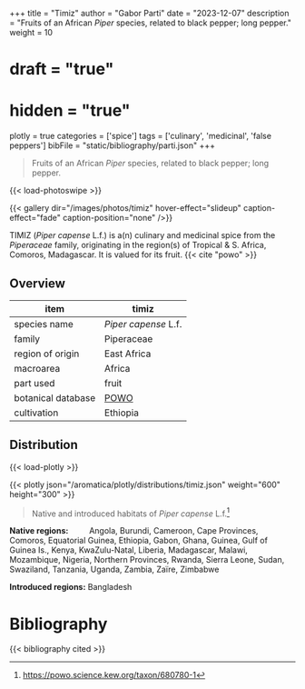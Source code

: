 +++
title = "Timiz"
author = "Gabor Parti"
date = "2023-12-07"
description = "Fruits of an African *Piper* species, related to black pepper; long pepper."
weight = 10
# draft = "true"
# hidden = "true"
plotly = true
categories = ['spice']
tags = ['culinary', 'medicinal', 'false peppers']
bibFile = "static/bibliography/parti.json"
+++

>Fruits of an African *Piper* species, related to black pepper; long pepper.

{{< load-photoswipe >}}

{{< gallery dir="/images/photos/timiz" hover-effect="slideup" caption-effect="fade" caption-position="none" />}}

TIMIZ (*Piper capense* L.f.) is a(n) culinary and medicinal spice from the *Piperaceae* family, originating in the region(s) of Tropical & S. Africa, Comoros, Madagascar. It is valued for its fruit. {{< cite "powo" >}}

## Overview

|       item       |                       timiz                       |
|------------------|---------------------------------------------------|
|   species name   |                *Piper capense* L.f.               |
|      family      |                     Piperaceae                    |
| region of origin |                    East Africa                    |
|     macroarea    |                       Africa                      |
|     part used    |                       fruit                       |
|botanical database|[POWO](https://powo.science.kew.org/taxon/680780-1)|
|    cultivation   |                      Ethiopia                     |



## Distribution

{{< load-plotly >}}

{{< plotly json="/aromatica/plotly/distributions/timiz.json" weight="600" height="300" >}}

>Native and introduced habitats of *Piper capense* L.f.[^powo]

[^powo]: https://powo.science.kew.org/taxon/680780-1

<p style="text-align:left;">

**Native regions:** &ensp; &ensp; &ensp; Angola, Burundi, Cameroon, Cape Provinces, Comoros, Equatorial Guinea, Ethiopia, Gabon, Ghana, Guinea, Gulf of Guinea Is., Kenya, KwaZulu-Natal, Liberia, Madagascar, Malawi, Mozambique, Nigeria, Northern Provinces, Rwanda, Sierra Leone, Sudan, Swaziland, Tanzania, Uganda, Zambia, Zaïre, Zimbabwe

**Introduced regions:** Bangladesh

</p>



# Bibliography

{{< bibliography cited >}}

